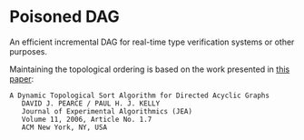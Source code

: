 # Poisoned DAG

An efficient incremental DAG for real-time type verification systems or other purposes.

Maintaining the topological ordering is based on the work presented in
[this paper](https://dl.acm.org/doi/10.1145/1187436.1210590):

```
A Dynamic Topological Sort Algorithm for Directed Acyclic Graphs
   DAVID J. PEARCE / PAUL H. J. KELLY
   Journal of Experimental Algorithmics (JEA)
   Volume 11, 2006, Article No. 1.7
   ACM New York, NY, USA
```
